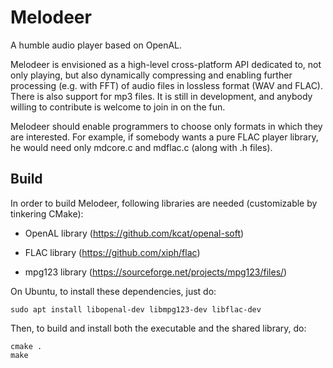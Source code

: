 # Melodeer

A humble audio player based on OpenAL.

Melodeer is envisioned as a high-level cross-platform API dedicated to, not only playing, but also dynamically compressing and enabling further processing (e.g. with FFT) of audio files in lossless format (WAV and FLAC). There is also support for mp3 files. It is still in development, and anybody willing to contribute is welcome to join in on the fun.

Melodeer should enable programmers to choose only formats in which they are interested. For example, if somebody wants a pure FLAC player library, he would need only mdcore.c and mdflac.c (along with .h files).

## Build

In order to build Melodeer, following libraries are needed (customizable by tinkering CMake):

* OpenAL library (https://github.com/kcat/openal-soft)

* FLAC library (https://github.com/xiph/flac)

* mpg123 library (https://sourceforge.net/projects/mpg123/files/)

On Ubuntu, to install these dependencies, just do:

```shell
sudo apt install libopenal-dev libmpg123-dev libflac-dev
```

Then, to build and install both the executable and the shared library, do:

```shell
cmake .
make
```
